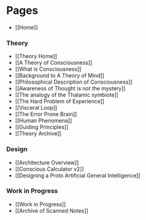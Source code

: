 # Pages
* [[Home]]

### Theory
* [[Theory Home]]
* [[A Theory of Consciousness]]
* [[What is Consciousness]]
* [[Background to A Theory of Mind]]
* [[Philosophical Description of Consciousness]]
* [[Awareness of Thought is not the mystery]]
* [[The analogy of the Thalamic symbiote]]
* [[The Hard Problem of Experience]]
* [[Visceral Loop]]
* [[The Error Prone Brain]]
* [[Human Phenomena]]
* [[Guiding Principles]]
* [[Theory Archive]]

### Design
* [[Architecture Overview]]
* [[Conscious Calculator v2]]
* [[Designing a Proto Artificial General Intelligence]]

### Work in Progress
* [[Work in Progress]]
* [[Archive of Scanned Notes]]

